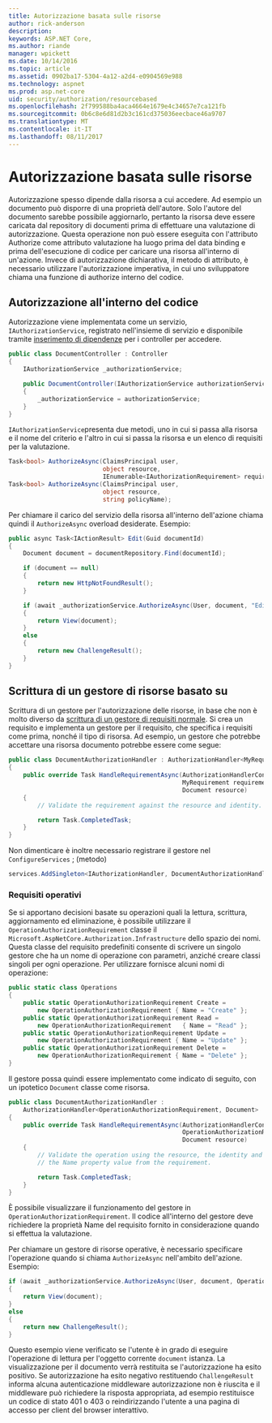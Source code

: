 ```yaml
---
title: Autorizzazione basata sulle risorse
author: rick-anderson
description: 
keywords: ASP.NET Core,
ms.author: riande
manager: wpickett
ms.date: 10/14/2016
ms.topic: article
ms.assetid: 0902ba17-5304-4a12-a2d4-e0904569e988
ms.technology: aspnet
ms.prod: asp.net-core
uid: security/authorization/resourcebased
ms.openlocfilehash: 2f799588ba4aca4664e1679e4c34657e7ca121fb
ms.sourcegitcommit: 0b6c8e6d81d2b3c161cd375036eecbace46a9707
ms.translationtype: MT
ms.contentlocale: it-IT
ms.lasthandoff: 08/11/2017
---
```

# <a name="resource-based-authorization"></a>Autorizzazione basata sulle risorse

<a name=security-authorization-resource-based></a>

Autorizzazione spesso dipende dalla risorsa a cui accedere. Ad esempio un documento può disporre di una proprietà dell'autore. Solo l'autore del documento sarebbe possibile aggiornarlo, pertanto la risorsa deve essere caricata dal repository di documenti prima di effettuare una valutazione di autorizzazione. Questa operazione non può essere eseguita con l'attributo Authorize come attributo valutazione ha luogo prima del data binding e prima dell'esecuzione di codice per caricare una risorsa all'interno di un'azione. Invece di autorizzazione dichiarativa, il metodo di attributo, è necessario utilizzare l'autorizzazione imperativa, in cui uno sviluppatore chiama una funzione di authorize interno del codice.

## <a name="authorizing-within-your-code"></a>Autorizzazione all'interno del codice

Autorizzazione viene implementata come un servizio, `IAuthorizationService`, registrato nell'insieme di servizio e disponibile tramite [inserimento di dipendenze](../../fundamentals/dependency-injection.md#fundamentals-dependency-injection) per i controller per accedere.

```csharp
public class DocumentController : Controller
{
    IAuthorizationService _authorizationService;

    public DocumentController(IAuthorizationService authorizationService)
    {
        _authorizationService = authorizationService;
    }
}
```

`IAuthorizationService`presenta due metodi, uno in cui si passa alla risorsa e il nome del criterio e l'altro in cui si passa la risorsa e un elenco di requisiti per la valutazione.

```csharp
Task<bool> AuthorizeAsync(ClaimsPrincipal user,
                          object resource,
                          IEnumerable<IAuthorizationRequirement> requirements);
Task<bool> AuthorizeAsync(ClaimsPrincipal user,
                          object resource,
                          string policyName);
```

<a name=security-authorization-resource-based-imperative></a>

Per chiamare il carico del servizio della risorsa all'interno dell'azione chiama quindi il `AuthorizeAsync` overload desiderate. Esempio:

```csharp
public async Task<IActionResult> Edit(Guid documentId)
{
    Document document = documentRepository.Find(documentId);

    if (document == null)
    {
        return new HttpNotFoundResult();
    }

    if (await _authorizationService.AuthorizeAsync(User, document, "EditPolicy"))
    {
        return View(document);
    }
    else
    {
        return new ChallengeResult();
    }
}
```

## <a name="writing-a-resource-based-handler"></a>Scrittura di un gestore di risorse basato su

Scrittura di un gestore per l'autorizzazione delle risorse, in base che non è molto diverso da [scrittura di un gestore di requisiti normale](policies.md#security-authorization-policies-based-authorization-handler). Si crea un requisito e implementa un gestore per il requisito, che specifica i requisiti come prima, nonché il tipo di risorsa. Ad esempio, un gestore che potrebbe accettare una risorsa documento potrebbe essere come segue:

```csharp
public class DocumentAuthorizationHandler : AuthorizationHandler<MyRequirement, Document>
{
    public override Task HandleRequirementAsync(AuthorizationHandlerContext context,
                                                MyRequirement requirement,
                                                Document resource)
    {
        // Validate the requirement against the resource and identity.

        return Task.CompletedTask;
    }
}
```

Non dimenticare è inoltre necessario registrare il gestore nel `ConfigureServices` ; (metodo)

```csharp
services.AddSingleton<IAuthorizationHandler, DocumentAuthorizationHandler>();
```

### <a name="operational-requirements"></a>Requisiti operativi

Se si apportano decisioni basate su operazioni quali la lettura, scrittura, aggiornamento ed eliminazione, è possibile utilizzare il `OperationAuthorizationRequirement` classe il `Microsoft.AspNetCore.Authorization.Infrastructure` dello spazio dei nomi. Questa classe del requisito predefiniti consente di scrivere un singolo gestore che ha un nome di operazione con parametri, anziché creare classi singoli per ogni operazione. Per utilizzare fornisce alcuni nomi di operazione:

```csharp
public static class Operations
{
    public static OperationAuthorizationRequirement Create =
        new OperationAuthorizationRequirement { Name = "Create" };
    public static OperationAuthorizationRequirement Read =
        new OperationAuthorizationRequirement   { Name = "Read" };
    public static OperationAuthorizationRequirement Update =
        new OperationAuthorizationRequirement { Name = "Update" };
    public static OperationAuthorizationRequirement Delete =
        new OperationAuthorizationRequirement { Name = "Delete" };
}
```

Il gestore possa quindi essere implementato come indicato di seguito, con un ipotetico `Document` classe come risorsa.

```csharp
public class DocumentAuthorizationHandler :
    AuthorizationHandler<OperationAuthorizationRequirement, Document>
{
    public override Task HandleRequirementAsync(AuthorizationHandlerContext context,
                                                OperationAuthorizationRequirement requirement,
                                                Document resource)
    {
        // Validate the operation using the resource, the identity and
        // the Name property value from the requirement.

        return Task.CompletedTask;
    }
}
```

È possibile visualizzare il funzionamento del gestore in `OperationAuthorizationRequirement`. Il codice all'interno del gestore deve richiedere la proprietà Name del requisito fornito in considerazione quando si effettua la valutazione.

Per chiamare un gestore di risorse operative, è necessario specificare l'operazione quando si chiama `AuthorizeAsync` nell'ambito dell'azione. Esempio:

```csharp
if (await _authorizationService.AuthorizeAsync(User, document, Operations.Read))
{
    return View(document);
}
else
{
    return new ChallengeResult();
}
```

Questo esempio viene verificato se l'utente è in grado di eseguire l'operazione di lettura per l'oggetto corrente `document` istanza. La visualizzazione per il documento verrà restituita se l'autorizzazione ha esito positivo. Se autorizzazione ha esito negativo restituendo `ChallengeResult` informa alcuna autenticazione middleware autorizzazione non è riuscita e il middleware può richiedere la risposta appropriata, ad esempio restituisce un codice di stato 401 o 403 o reindirizzando l'utente a una pagina di accesso per client del browser interattivo.
